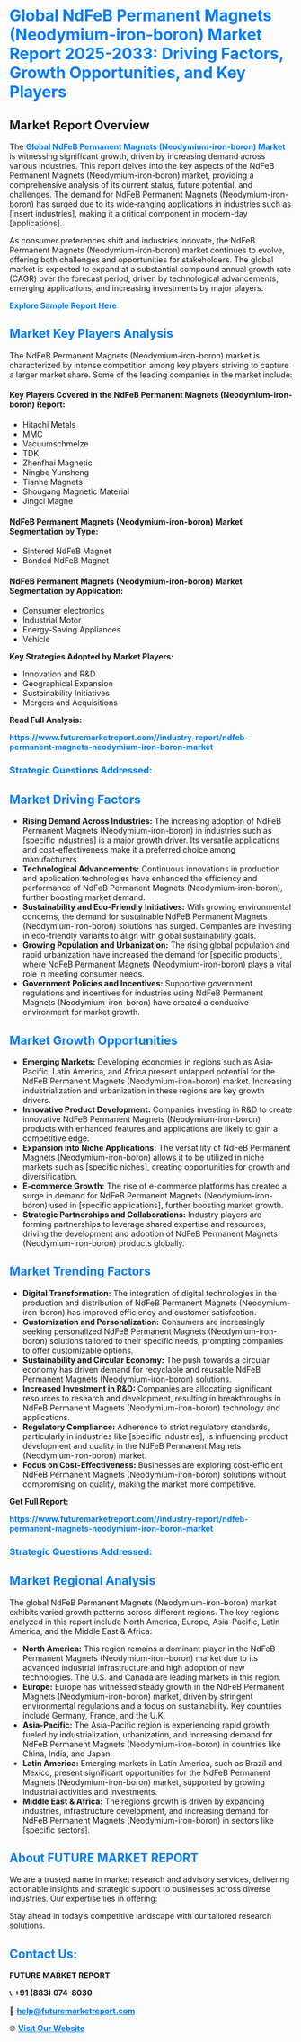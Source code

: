 <h1 style="color: #007BFF;">Global NdFeB Permanent Magnets (Neodymium-iron-boron) Market Report 2025-2033: Driving Factors, Growth Opportunities, and Key Players</h1>

<section id="overview">
<h2>Market Report Overview</h2>
<p>The <a href="https://www.futuremarketreport.com//industry-report/ndfeb-permanent-magnets-neodymium-iron-boron-market" style="color: #007BFF; text-decoration: none;"><strong>Global NdFeB Permanent Magnets (Neodymium-iron-boron) Market</strong></a> is witnessing significant growth, driven by increasing demand across various industries. This report delves into the key aspects of the NdFeB Permanent Magnets (Neodymium-iron-boron) market, providing a comprehensive analysis of its current status, future potential, and challenges. The demand for NdFeB Permanent Magnets (Neodymium-iron-boron) has surged due to its wide-ranging applications in industries such as [insert industries], making it a critical component in modern-day [applications].</p>
<p>As consumer preferences shift and industries innovate, the NdFeB Permanent Magnets (Neodymium-iron-boron) market continues to evolve, offering both challenges and opportunities for stakeholders. The global market is expected to expand at a substantial compound annual growth rate (CAGR) over the forecast period, driven by technological advancements, emerging applications, and increasing investments by major players.</p>
</section>

<section id="overview">
<p><a href="https://www.futuremarketreport.com//request-sample/reportId=64310" style="color: #007BFF; text-decoration: none;"><strong>Explore Sample Report Here</strong></a></p>
</section>

<section id="key-players">
<h2 style="color: #007BFF;">Market Key Players Analysis</h2>
<p>The NdFeB Permanent Magnets (Neodymium-iron-boron) market is characterized by intense competition among key players striving to capture a larger market share. Some of the leading companies in the market include:</p>
<h4>Key Players Covered in the NdFeB Permanent Magnets (Neodymium-iron-boron) Report:</h4>
<ul><li>Hitachi Metals</li><li>MMC</li><li>Vacuumschmelze</li><li>TDK</li><li>Zhenfhai Magnetic</li><li>Ningbo Yunsheng</li><li>Tianhe Magnets</li><li>Shougang Magnetic Material</li><li>Jingci Magne</li></ul>
<h4>NdFeB Permanent Magnets (Neodymium-iron-boron) Market Segmentation by Type:</h4>
<ul><li>Sintered NdFeB Magnet</li><li>Bonded NdFeB Magnet</li></ul>

<h4>NdFeB Permanent Magnets (Neodymium-iron-boron) Market Segmentation by Application:</h4>
<ul><li>Consumer electronics</li><li>Industrial Motor</li><li>Energy-Saving Appliances</li><li>Vehicle</li></ul>
<p><strong>Key Strategies Adopted by Market Players:</strong></p>
<ul>
<li>Innovation and R&D</li>
<li>Geographical Expansion</li>
<li>Sustainability Initiatives</li>
<li>Mergers and Acquisitions</li>
</ul>
</section>

<section>
<p><strong>Read Full Analysis: </strong></p><a href="https://www.futuremarketreport.com//industry-report/ndfeb-permanent-magnets-neodymium-iron-boron-market" style="color: #007BFF; text-decoration: none;"><strong>https://www.futuremarketreport.com//industry-report/ndfeb-permanent-magnets-neodymium-iron-boron-market</strong></a>
<h3 style="color: #007BFF;">Strategic Questions Addressed:</h3>
</section>

<section id="driving-factors">
<h2 style="color: #007BFF;">Market Driving Factors</h2>
<ul>
<li><strong>Rising Demand Across Industries:</strong> The increasing adoption of NdFeB Permanent Magnets (Neodymium-iron-boron) in industries such as [specific industries] is a major growth driver. Its versatile applications and cost-effectiveness make it a preferred choice among manufacturers.</li>
<li><strong>Technological Advancements:</strong> Continuous innovations in production and application technologies have enhanced the efficiency and performance of NdFeB Permanent Magnets (Neodymium-iron-boron), further boosting market demand.</li>
<li><strong>Sustainability and Eco-Friendly Initiatives:</strong> With growing environmental concerns, the demand for sustainable NdFeB Permanent Magnets (Neodymium-iron-boron) solutions has surged. Companies are investing in eco-friendly variants to align with global sustainability goals.</li>
<li><strong>Growing Population and Urbanization:</strong> The rising global population and rapid urbanization have increased the demand for [specific products], where NdFeB Permanent Magnets (Neodymium-iron-boron) plays a vital role in meeting consumer needs.</li>
<li><strong>Government Policies and Incentives:</strong> Supportive government regulations and incentives for industries using NdFeB Permanent Magnets (Neodymium-iron-boron) have created a conducive environment for market growth.</li>
</ul>
</section>

<section id="growth-opportunities">
<h2 style="color: #007BFF;">Market Growth Opportunities</h2>
<ul>
<li><strong>Emerging Markets:</strong> Developing economies in regions such as Asia-Pacific, Latin America, and Africa present untapped potential for the NdFeB Permanent Magnets (Neodymium-iron-boron) market. Increasing industrialization and urbanization in these regions are key growth drivers.</li>
<li><strong>Innovative Product Development:</strong> Companies investing in R&D to create innovative NdFeB Permanent Magnets (Neodymium-iron-boron) products with enhanced features and applications are likely to gain a competitive edge.</li>
<li><strong>Expansion into Niche Applications:</strong> The versatility of NdFeB Permanent Magnets (Neodymium-iron-boron) allows it to be utilized in niche markets such as [specific niches], creating opportunities for growth and diversification.</li>
<li><strong>E-commerce Growth:</strong> The rise of e-commerce platforms has created a surge in demand for NdFeB Permanent Magnets (Neodymium-iron-boron) used in [specific applications], further boosting market growth.</li>
<li><strong>Strategic Partnerships and Collaborations:</strong> Industry players are forming partnerships to leverage shared expertise and resources, driving the development and adoption of NdFeB Permanent Magnets (Neodymium-iron-boron) products globally.</li>
</ul>
</section>

<section id="trending-factors">
<h2 style="color: #007BFF;">Market Trending Factors</h2>
<ul>
<li><strong>Digital Transformation:</strong> The integration of digital technologies in the production and distribution of NdFeB Permanent Magnets (Neodymium-iron-boron) has improved efficiency and customer satisfaction.</li>
<li><strong>Customization and Personalization:</strong> Consumers are increasingly seeking personalized NdFeB Permanent Magnets (Neodymium-iron-boron) solutions tailored to their specific needs, prompting companies to offer customizable options.</li>
<li><strong>Sustainability and Circular Economy:</strong> The push towards a circular economy has driven demand for recyclable and reusable NdFeB Permanent Magnets (Neodymium-iron-boron) solutions.</li>
<li><strong>Increased Investment in R&D:</strong> Companies are allocating significant resources to research and development, resulting in breakthroughs in NdFeB Permanent Magnets (Neodymium-iron-boron) technology and applications.</li>
<li><strong>Regulatory Compliance:</strong> Adherence to strict regulatory standards, particularly in industries like [specific industries], is influencing product development and quality in the NdFeB Permanent Magnets (Neodymium-iron-boron) market.</li>
<li><strong>Focus on Cost-Effectiveness:</strong> Businesses are exploring cost-efficient NdFeB Permanent Magnets (Neodymium-iron-boron) solutions without compromising on quality, making the market more competitive.</li>
</ul>
</section>

<section>
<p><strong>Get Full Report: </strong></p><a href="https://www.futuremarketreport.com//industry-report/ndfeb-permanent-magnets-neodymium-iron-boron-market" style="color: #007BFF; text-decoration: none;"><strong>https://www.futuremarketreport.com//industry-report/ndfeb-permanent-magnets-neodymium-iron-boron-market</strong></a>
<h3 style="color: #007BFF;">Strategic Questions Addressed:</h3>
</section>


<section id="regional-analysis">
<h2 style="color: #007BFF;">Market Regional Analysis</h2>
<p>The global NdFeB Permanent Magnets (Neodymium-iron-boron) market exhibits varied growth patterns across different regions. The key regions analyzed in this report include North America, Europe, Asia-Pacific, Latin America, and the Middle East & Africa:</p>
<ul>
<li><strong>North America:</strong> This region remains a dominant player in the NdFeB Permanent Magnets (Neodymium-iron-boron) market due to its advanced industrial infrastructure and high adoption of new technologies. The U.S. and Canada are leading markets in this region.</li>
<li><strong>Europe:</strong> Europe has witnessed steady growth in the NdFeB Permanent Magnets (Neodymium-iron-boron) market, driven by stringent environmental regulations and a focus on sustainability. Key countries include Germany, France, and the U.K.</li>
<li><strong>Asia-Pacific:</strong> The Asia-Pacific region is experiencing rapid growth, fueled by industrialization, urbanization, and increasing demand for NdFeB Permanent Magnets (Neodymium-iron-boron) in countries like China, India, and Japan.</li>
<li><strong>Latin America:</strong> Emerging markets in Latin America, such as Brazil and Mexico, present significant opportunities for the NdFeB Permanent Magnets (Neodymium-iron-boron) market, supported by growing industrial activities and investments.</li>
<li><strong>Middle East & Africa:</strong> The region’s growth is driven by expanding industries, infrastructure development, and increasing demand for NdFeB Permanent Magnets (Neodymium-iron-boron) in sectors like [specific sectors].</li>
</ul>
</section>

<footer>
<h2 style="color: #007BFF;">About FUTURE MARKET REPORT</h2>
<p>We are a trusted name in market research and advisory services, delivering actionable insights and strategic support to businesses across diverse industries. Our expertise lies in offering:</p>

<p>Stay ahead in today’s competitive landscape with our tailored research solutions.</p>

<h2 style="color: #007BFF;">Contact Us:</h2>
<p><strong>FUTURE MARKET REPORT</strong></p>
<p>📞 <strong>+91 (883) 074-8030</strong></p>
<p>📧 <strong><a href="mailto:help@futuremarketreport.com" style="color: #007BFF;">help@futuremarketreport.com</a></strong></p>
<p>🌐 <strong><a href="https://www.futuremarketreport.com/" style="color: #007BFF;">Visit Our Website</a></strong></p>
</footer>